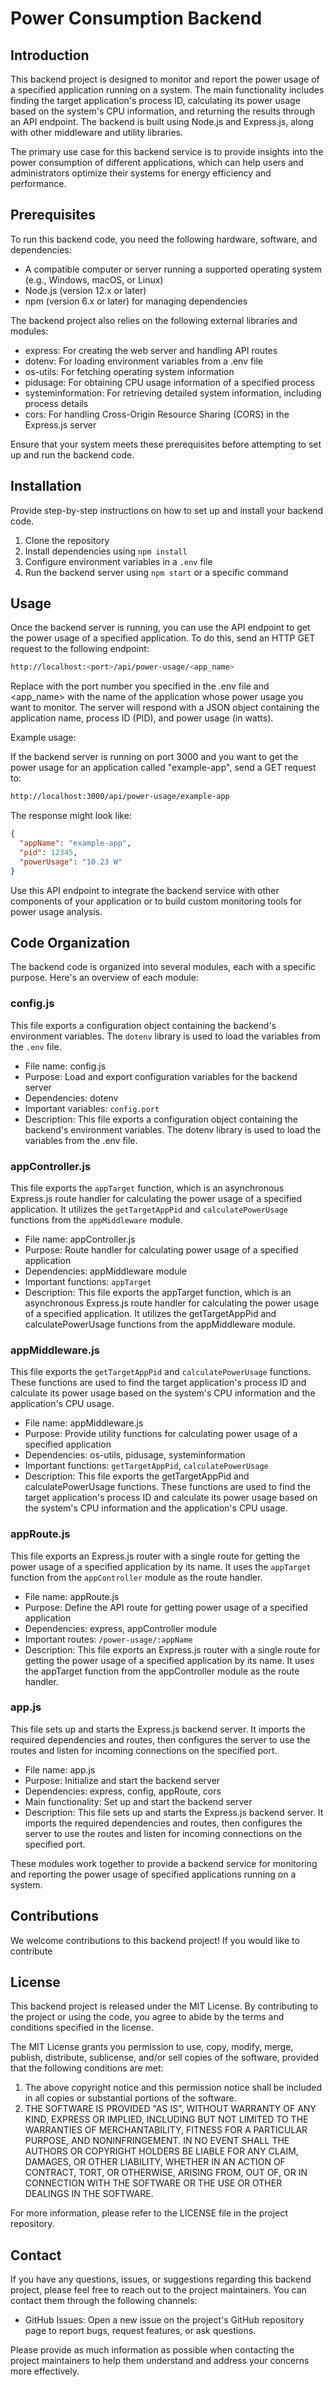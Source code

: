 # Power Consumption Backend

## Introduction

This backend project is designed to monitor and report the power usage of a specified application running on a system. The main functionality includes finding the target application's process ID, calculating its power usage based on the system's CPU information, and returning the results through an API endpoint. The backend is built using Node.js and Express.js, along with other middleware and utility libraries.

The primary use case for this backend service is to provide insights into the power consumption of different applications, which can help users and administrators optimize their systems for energy efficiency and performance.

## Prerequisites

To run this backend code, you need the following hardware, software, and dependencies:

- A compatible computer or server running a supported operating system (e.g., Windows, macOS, or Linux)
- Node.js (version 12.x or later)
- npm (version 6.x or later) for managing dependencies

The backend project also relies on the following external libraries and modules:

- express: For creating the web server and handling API routes
- dotenv: For loading environment variables from a .env file
- os-utils: For fetching operating system information
- pidusage: For obtaining CPU usage information of a specified process
- systeminformation: For retrieving detailed system information, including process details
- cors: For handling Cross-Origin Resource Sharing (CORS) in the Express.js server

Ensure that your system meets these prerequisites before attempting to set up and run the backend code.

## Installation

Provide step-by-step instructions on how to set up and install your backend code.

1. Clone the repository
2. Install dependencies using `npm install`
3. Configure environment variables in a `.env` file
4. Run the backend server using `npm start` or a specific command

## Usage

Once the backend server is running, you can use the API endpoint to get the power usage of a specified application. To do this, send an HTTP GET request to the following endpoint:

```bash
http://localhost:<port>/api/power-usage/<app_name>
```

Replace <port> with the port number you specified in the .env file and <app_name> with the name of the application whose power usage you want to monitor. The server will respond with a JSON object containing the application name, process ID (PID), and power usage (in watts).

Example usage:

If the backend server is running on port 3000 and you want to get the power usage for an application called "example-app", send a GET request to:

```bash
http://localhost:3000/api/power-usage/example-app
```

The response might look like:

```json
{
  "appName": "example-app",
  "pid": 12345,
  "powerUsage": "10.23 W"
}
```

Use this API endpoint to integrate the backend service with other components of your application or to build custom monitoring tools for power usage analysis.

## Code Organization

The backend code is organized into several modules, each with a specific purpose. Here's an overview of each module:

### config.js

This file exports a configuration object containing the backend's environment variables. The `dotenv` library is used to load the variables from the `.env` file.

- File name: config.js
- Purpose: Load and export configuration variables for the backend server
- Dependencies: dotenv
- Important variables: `config.port`
- Description: This file exports a configuration object containing the backend's environment variables. The dotenv library is used to load the variables from the .env file.

### appController.js

This file exports the `appTarget` function, which is an asynchronous Express.js route handler for calculating the power usage of a specified application. It utilizes the `getTargetAppPid` and `calculatePowerUsage` functions from the `appMiddleware` module.

- File name: appController.js
- Purpose: Route handler for calculating power usage of a specified application
- Dependencies: appMiddleware module
- Important functions: `appTarget`
- Description: This file exports the appTarget function, which is an asynchronous Express.js route handler for calculating the power usage of a specified application. It utilizes the getTargetAppPid and calculatePowerUsage functions from the appMiddleware module.

### appMiddleware.js

This file exports the `getTargetAppPid` and `calculatePowerUsage` functions. These functions are used to find the target application's process ID and calculate its power usage based on the system's CPU information and the application's CPU usage.

- File name: appMiddleware.js
- Purpose: Provide utility functions for calculating power usage of a specified application
- Dependencies: os-utils, pidusage, systeminformation
- Important functions: `getTargetAppPid`, `calculatePowerUsage`
- Description: This file exports the getTargetAppPid and calculatePowerUsage functions. These functions are used to find the target application's process ID and calculate its power usage based on the system's CPU information and the application's CPU usage.

### appRoute.js

This file exports an Express.js router with a single route for getting the power usage of a specified application by its name. It uses the `appTarget` function from the `appController` module as the route handler.

- File name: appRoute.js
- Purpose: Define the API route for getting power usage of a specified application
- Dependencies: express, appController module
- Important routes: `/power-usage/:appName`
- Description: This file exports an Express.js router with a single route for getting the power usage of a specified application by its name. It uses the appTarget function from the appController module as the route handler.

### app.js

This file sets up and starts the Express.js backend server. It imports the required dependencies and routes, then configures the server to use the routes and listen for incoming connections on the specified port.

- File name: app.js
- Purpose: Initialize and start the backend server
- Dependencies: express, config, appRoute, cors
- Main functionality: Set up and start the backend server
- Description: This file sets up and starts the Express.js backend server. It imports the required dependencies and routes, then configures the server to use the routes and listen for incoming connections on the specified port.

These modules work together to provide a backend service for monitoring and reporting the power usage of specified applications running on a system.

<!-- ## Testing -->

## Contributions

We welcome contributions to this backend project! If you would like to contribute

## License

This backend project is released under the MIT License. By contributing to the project or using the code, you agree to abide by the terms and conditions specified in the license.

The MIT License grants you permission to use, copy, modify, merge, publish, distribute, sublicense, and/or sell copies of the software, provided that the following conditions are met:

1. The above copyright notice and this permission notice shall be included in all copies or substantial portions of the software.
2. THE SOFTWARE IS PROVIDED "AS IS", WITHOUT WARRANTY OF ANY KIND, EXPRESS OR IMPLIED, INCLUDING BUT NOT LIMITED TO THE WARRANTIES OF MERCHANTABILITY, FITNESS FOR A PARTICULAR PURPOSE, AND NONINFRINGEMENT. IN NO EVENT SHALL THE AUTHORS OR COPYRIGHT HOLDERS BE LIABLE FOR ANY CLAIM, DAMAGES, OR OTHER LIABILITY, WHETHER IN AN ACTION OF CONTRACT, TORT, OR OTHERWISE, ARISING FROM, OUT OF, OR IN CONNECTION WITH THE SOFTWARE OR THE USE OR OTHER DEALINGS IN THE SOFTWARE.

For more information, please refer to the LICENSE file in the project repository.

## Contact

If you have any questions, issues, or suggestions regarding this backend project, please feel free to reach out to the project maintainers. You can contact them through the following channels:

- GitHub Issues: Open a new issue on the project's GitHub repository page to report bugs, request features, or ask questions.

Please provide as much information as possible when contacting the project maintainers to help them understand and address your concerns more effectively.
